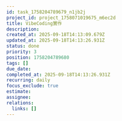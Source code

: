```yaml
---
id: task_1758204789679_n1jb2j
project_id: project_1758071019675_m6ec2d
title: VibeCoding實作
description: 
created_at: 2025-09-18T14:13:09.679Z
updated_at: 2025-09-18T14:13:26.931Z
status: done
priority: 3
position: 1758204789680
tags: []
due_date: 
completed_at: 2025-09-18T14:13:26.931Z
recurring: daily
focus_exclude: true
estimate: 
assignee: 
relations:
  links: []
---
```




